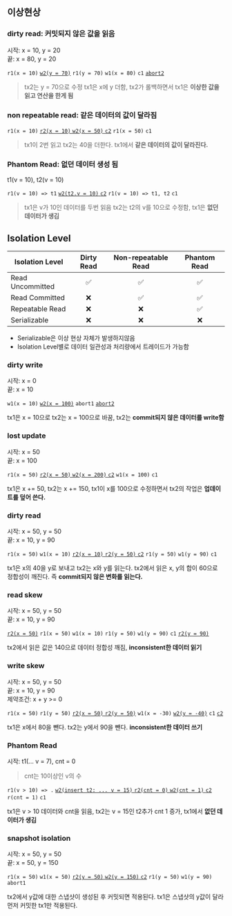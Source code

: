 ## 이상현상

### dirty read: 커밋되지 않은 값을 읽음

시작: x = 10, y = 20\
끝: x = 80, y = 20

`r1(x = 10)` <u>`w2(y = 70)`</u> `r1(y = 70)` `w1(x = 80)` `c1` <u>`abort2`</u>

> tx2는 y = 70으로 수정 tx1은 x에 y 더함, tx2가 롤백하면서 tx1은 **이상한 값을 읽고 연산을 한게 됨**

### non repeatable read: 같은 데이터의 값이 달라짐

`r1(x = 10)` <u>`r2(x = 10)` `w2(x = 50)` `c2`</u> `r1(x = 50)` `c1`

> tx1이 2번 읽고 tx2는 40을 더한다. tx1에서 **같은 데이터의 값이 달라진다.**

### Phantom Read: 없던 데이터 생성 됨

t1(v = 10), t2(v = 10)

`r1(v = 10) => t1` <u>`w2(t2.v = 10)` `c2`</u> `r1(v = 10) => t1, t2` `c1`

> tx1은 v가 10인 데이터를 두번 읽음 tx2는 t2의 v를 10으로 수정함, tx1은 **없던 데이터가 생김**

## Isolation Level

| Isolation Level  | Dirty Read | Non-repeatable Read | Phantom Read |
| ---------------- | :--------: | :-----------------: | :----------: |
| Read Uncommitted |     ✅      |          ✅          |      ✅       |
| Read Committed   |     ❌      |          ✅          |      ✅       |
| Repeatable Read  |     ❌      |          ❌          |      ✅       |
| Serializable     |     ❌      |          ❌          |      ❌       |

- Serializable은 이상 현상 자체가 발생하지않음
- Isolation Level별로 데이터 일관성과 처리량에서 트레이드가 가능함

### dirty write

시작: x = 0\
끝: x = 10

`w1(x = 10)` <u>`w2(x = 100)`</u> `abort1` <u>`abort2`</u>

tx1은 x = 10으로 tx2는 x = 100으로 바꿈, tx2는 **commit되지 않은 데이터를 write함**

### lost update

시작: x = 50\
끝: x = 100

`r1(x = 50)` <u>`r2(x = 50)` `w2(x = 200)` `c2`</u> `w1(x = 100)` `c1`

tx1은 x += 50, tx2는 x += 150, tx1이 x를 100으로 수정하면서 tx2의 작업은 **업데이트를 덮어 쓴다.**

### dirty read

시작: x = 50, y = 50\
끝: x = 10, y = 90

`r1(x = 50)` `w1(x = 10)` <u>`r2(x = 10)` `r2(y = 50)` `c2`</u> `r1(y = 50)` `w1(y = 90)` `c1`

tx1은 x의 40을 y로 보내고 tx2는 x와 y를 읽는다. tx2에서 읽은 x, y의 합이 60으로 정합성이 깨진다. 즉 **commit되지 않은 변화를 읽는다.**

### read skew

시작: x = 50, y = 50\
끝: x = 10, y = 90

<u>`r2(x = 50)`</u> `r1(x = 50)` `w1(x = 10)` `r1(y = 50)` `w1(y = 90)` `c1` <u>`r2(y = 90)`</u>

tx2에서 읽은 값은 140으로 데이터 정합성 깨짐, **inconsistent한 데이터 읽기**

### write skew

시작: x = 50, y = 50\
끝: x = 10, y = 90\
제약조건: x + y >= 0

`r1(x = 50)` `r1(y = 50)` <u>`r2(x = 50)` `r2(y = 50)`</u> `w1(x = -30)` <u>`w2(y = -40)`</u> `c1` <u>`c2`</u>

tx1은 x에서 80을 뺀다. tx2는 y에서 90을 뺀다. **inconsistent한 데이터 쓰기**

### Phantom Read

시작: t1(... v = 7), cnt = 0

> cnt는 10이상인 v의 수

`r1(v > 10) => .` <u>`w2(insert t2: ... v = 15)` `r2(cnt = 0)` `w2(cnt = 1)` `c2`</u> `r(cnt = 1)` `c1`

tx1은 v > 10 데이터와 cnt을 읽음, tx2는 v = 15인 t2추가 cnt 1 증가, tx1에서 **없던 데이터가 생김**

### snapshot isolation

시작: x = 50, y = 50\
끝: x = 50, y = 150

`r1(x = 50)` `w1(x = 50)` <u>`r2(y = 50)` `w2(y = 150)` `c2`</u> `r1(y = 50)` `w1(y = 90)` `abort1`

tx2에서 y값에 대한 스냅샷이 생성된 후 커밋되면 적용된다. tx1은 스냅샷의 y값이 달라 먼저 커밋한 tx1만 적용된다.

